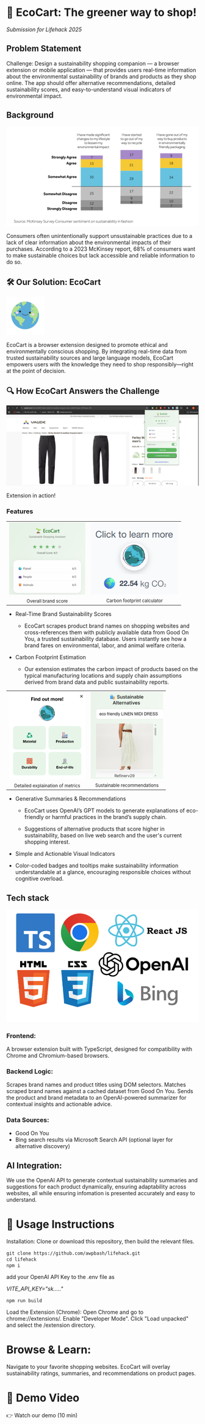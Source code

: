 # 🌿 EcoCart: The greener way to shop!

*Submission for Lifehack 2025*

## Problem Statement

Challenge:
Design a sustainability shopping companion — a browser extension or mobile application — that provides users real-time information about the environmental sustainability of brands and products as they shop online. The app should offer alternative recommendations, detailed sustainability scores, and easy-to-understand visual indicators of environmental impact.

## Background
![chart](assets/chart.png)

Consumers often unintentionally support unsustainable practices due to a lack of clear information about the environmental impacts of their purchases. According to a 2023 McKinsey report, 68% of consumers want to make sustainable choices but lack accessible and reliable information to do so.

## 🛠️ Our Solution: EcoCart
<img src="assets/icon.png" alt="Logo" width="100"/>

EcoCart is a browser extension designed to promote ethical and environmentally conscious shopping. By integrating real-time data from trusted sustainability sources and large language models, EcoCart empowers users with the knowledge they need to shop responsibly—right at the point of decision.

## 🔍 How EcoCart Answers the Challenge
![](assets/extension.png)

Extension in action!

### Features
<div align="center">
    <table>
    <tr>
        <td align="center">
        <img src="assets/overall.png" alt="Icon 1" width="200"/>
        <br/><sub>Overall brand score</sub>
        </td>
        <td align="center">
        <img src="assets/carbon.png" alt="Icon 2" width="230"/>
        <br/><sub>Carbon footprint calculator</sub>
        </td>
    </tr>
    </table>
</div>

- Real-Time Brand Sustainability Scores
    - EcoCart scrapes product brand names on shopping websites and cross-references them with publicly available data from Good On You, a trusted sustainability database. Users instantly see how a brand fares on environmental, labor, and animal welfare criteria.

- Carbon Footprint Estimation
    - Our extension estimates the carbon impact of products based on the typical manufacturing locations and supply chain assumptions derived from brand data and public sustainability reports.

<div align="center">
    <table>
    <tr>
        <td align="center">
        <img src="assets/summary.png" alt="Icon 1" width="200"/>
        <br/><sub>Detailed explaination of metrics</sub>
        </td>
        <td align="center">
        <img src="assets/recco.png" alt="Icon 2" width="190"/>
        <br/><sub>Sustainable recommendations</sub>
        </td>
    </tr>
    </table>
</div>

- Generative Summaries & Recommendations

    - EcoCart uses OpenAI’s GPT models to generate explanations of eco-friendly or harmful practices in the brand’s supply chain.

    - Suggestions of alternative products that score higher in sustainability, based on live web search and the user's current shopping interest.
- Simple and Actionable Visual Indicators
- Color-coded badges and tooltips make sustainability information understandable at a glance, encouraging responsible choices without cognitive overload.

## Tech stack

![stack](assets/tech.png)
### Frontend:
A browser extension built with TypeScript, designed for compatibility with Chrome and Chromium-based browsers.

### Backend Logic:
Scrapes brand names and product titles using DOM selectors.
Matches scraped brand names against a cached dataset from Good On You.
Sends the product and brand metadata to an OpenAI-powered summarizer for contextual insights and actionable advice.

### Data Sources:
- Good On You
- Bing search results via Microsoft Search API (optional layer for alternative discovery)

  
## AI Integration:
We use the OpenAI API to generate contextual sustainability summaries and suggestions for each product dynamically, ensuring adaptability across websites, all while ensuring infomation is presented accurately and easy to understand.

# 🚀 Usage Instructions

Installation:
Clone or download this repository, then build the relevant files.
```
git clone https://github.com/awpbash/lifehack.git
cd lifehack
npm i
```

add your OpenAI API Key to the .env file as

*VITE_API_KEY="sk....."*
```
npm run build
```
Load the Extension (Chrome):
Open Chrome and go to chrome://extensions/.
Enable "Developer Mode".
Click "Load unpacked" and select the /extension directory.

# Browse & Learn:
Navigate to your favorite shopping websites.
EcoCart will overlay sustainability ratings, summaries, and recommendations on product pages.

# 🎥 Demo Video

👉 Watch our demo (10 min)

